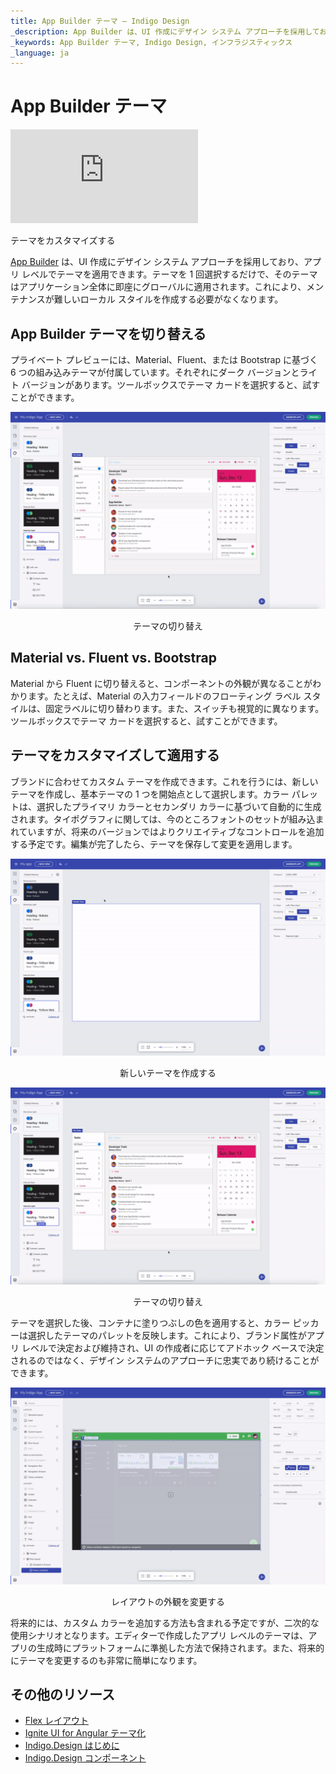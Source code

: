 ```yaml
---
title: App Builder テーマ – Indigo Design
_description: App Builder は、UI 作成にデザイン システム アプローチを採用しており、アプリ レベルでテーマを適用できます。これにより、メンテナンスが難しいローカル スタイルを作成する必要がなくなります。
_keywords: App Builder テーマ, Indigo Design, インフラジスティックス
_language: ja
---
```


# App Builder テーマ

<section class="video-container">
    <div>
        <div class="video-container__item">
            <iframe src="https://www.youtube.com/embed/tuTELBXDKYA" frameborder="0" allowfullscreen></iframe>
        </div>
        <p>テーマをカスタマイズする</p>
    </div>
</section>

[App Builder]({environment:infragisticsBaseUrl}/products/indigo-design/app-builder) は、UI 作成にデザイン システム アプローチを採用しており、アプリ レベルでテーマを適用できます。テーマを 1 回選択するだけで、そのテーマはアプリケーション全体に即座にグローバルに適用されます。これにより、メンテナンスが難しいローカル スタイルを作成する必要がなくなります。  

## App Builder テーマを切り替える

プライベート プレビューには、Material、Fluent、または Bootstrap に基づく 6 つの組み込みテーマが付属しています。それぞれにダーク バージョンとライト バージョンがあります。ツールボックスでテーマ カードを選択すると、試すことができます。 

![switching-between-themes-Indigo-Design-App-Builder](../images/switching-between-themes-Indigo-Design-App-Builder.gif)
<p style="text-align:center;">テーマの切り替え</p>

## Material vs. Fluent vs. Bootstrap 

Material から Fluent に切り替えると、コンポーネントの外観が異なることがわかります。たとえば、Material の入力フィールドのフローティング ラベル スタイルは、固定ラベルに切り替わります。また、スイッチも視覚的に異なります。ツールボックスでテーマ カードを選択すると、試すことができます。 

## テーマをカスタマイズして適用する 

ブランドに合わせてカスタム テーマを作成できます。これを行うには、新しいテーマを作成し、基本テーマの 1 つを開始点として選択します。カラー パレットは、選択したプライマリ カラーとセカンダリ カラーに基づいて自動的に生成されます。タイポグラフィに関しては、今のところフォントのセットが組み込まれていますが、将来のバージョンではよりクリエイティブなコントロールを追加する予定です。編集が完了したら、テーマを保存して変更を適用します。 

![create-theme-Indigo-Design-App-Builder](../images/create-theme-Indigo-Design-App-Builder.gif)
<p style="text-align:center;">新しいテーマを作成する</p>

![switching-between-themes-Indigo-Design-App-Builder](../images/switching-between-themes-Indigo-Design-App-Builder.gif)
<p style="text-align:center;">テーマの切り替え</p>

テーマを選択した後、コンテナに塗りつぶしの色を適用すると、カラー ピッカーは選択したテーマのパレットを反映します。これにより、ブランド属性がアプリ レベルで決定および維持され、UI の作成者に応じてアドホック ベースで決定されるのではなく、デザイン システムのアプローチに忠実であり続けることができます。

![change-appearance-Indigo-Design-App-Builder](../images/change-appearance-Indigo-Design-App-Builder.gif)
<p style="text-align:center;">レイアウトの外観を変更する</p>

将来的には、カスタム カラーを追加する方法も含まれる予定ですが、二次的な使用シナリオとなります。エディターで作成したアプリ レベルのテーマは、アプリの生成時にプラットフォームに準拠した方法で保持されます。また、将来的にテーマを変更するのも非常に簡単になります。  

## その他のリソース

<div class="divider--half"></div>

* [Flex レイアウト](../flex-layouts/flex-layouts.md)
* [Ignite UI for Angular テーマ化]({environment:infragisticsBaseUrl}/products/ignite-ui-angular/angular/components/themes/index)
* [Indigo.Design はじめに](https://jp.infragistics.com/products/indigo-design/help/getting-started)
* [Indigo.Design コンポーネント](https://jp.infragistics.com/products/indigo-design/help/components/components-overview)

